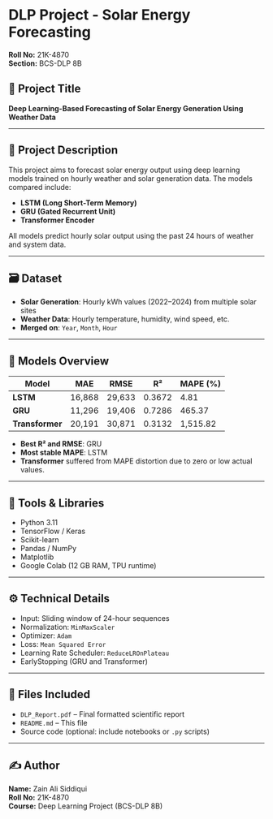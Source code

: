 # DLP Project - Solar Energy Forecasting  
**Roll No:** 21K-4870  
**Section:** BCS-DLP 8B  

## 📘 Project Title  
**Deep Learning-Based Forecasting of Solar Energy Generation Using Weather Data**

---

## 🧠 Project Description  
This project aims to forecast solar energy output using deep learning models trained on hourly weather and solar generation data. The models compared include:  
- **LSTM (Long Short-Term Memory)**
- **GRU (Gated Recurrent Unit)**
- **Transformer Encoder**

All models predict hourly solar output using the past 24 hours of weather and system data.

---

## 🗃️ Dataset  
- **Solar Generation**: Hourly kWh values (2022–2024) from multiple solar sites  
- **Weather Data**: Hourly temperature, humidity, wind speed, etc.  
- **Merged on**: `Year`, `Month`, `Hour`

---

## 🧪 Models Overview

| Model       | MAE     | RMSE     | R²     | MAPE (%)     |
|-------------|---------|----------|--------|--------------|
| **LSTM**     | 16,868  | 29,633   | 0.3672 | 4.81         |
| **GRU**      | 11,296  | 19,406   | 0.7286 | 465.37       |
| **Transformer** | 20,191  | 30,871   | 0.3132 | 1,515.82     |

- **Best R² and RMSE**: GRU  
- **Most stable MAPE**: LSTM  
- **Transformer** suffered from MAPE distortion due to zero or low actual values.

---

## 🧰 Tools & Libraries  
- Python 3.11  
- TensorFlow / Keras  
- Scikit-learn  
- Pandas / NumPy  
- Matplotlib  
- Google Colab (12 GB RAM, TPU runtime)

---

## ⚙️ Technical Details  
- Input: Sliding window of 24-hour sequences  
- Normalization: `MinMaxScaler`  
- Optimizer: `Adam`  
- Loss: `Mean Squared Error`  
- Learning Rate Scheduler: `ReduceLROnPlateau`  
- EarlyStopping (GRU and Transformer)

---

## 📂 Files Included  
- `DLP_Report.pdf` – Final formatted scientific report  
- `README.md` – This file  
- Source code (optional: include notebooks or `.py` scripts)

---

## ✍️ Author  
**Name:** Zain Ali Siddiqui  
**Roll No:** 21K-4870  
**Course:** Deep Learning Project (BCS-DLP 8B)  
